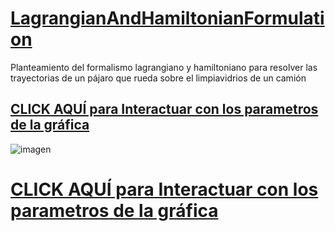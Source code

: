 # [LagrangianAndHamiltonianFormulation](https://fernandobriceno.github.io/LagrangianAndHamiltonianFormulation/web/aveRodando.html)
Planteamiento del formalismo lagrangiano y hamiltoniano para resolver las trayectorias de un pájaro que rueda sobre el limpiavidrios de un camión

## [CLICK AQUÍ para Interactuar con los parametros de la gráfica](https://fernandobriceno.github.io/LagrangianAndHamiltonianFormulation/web/aveRodando.html)
![imagen](https://user-images.githubusercontent.com/31867116/191102856-ca5b0f61-6e90-43f0-b1da-68172ae18c5e.png) 


# [CLICK AQUÍ para Interactuar con los parametros de la gráfica](https://fernandobriceno.github.io/LagrangianAndHamiltonianFormulation/web/aveRodando.html)
